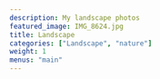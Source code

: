 ```yaml
---
description: My landscape photos
featured_image: IMG_8624.jpg
title: Landscape
categories: ["Landscape", "nature"]
weight: 1
menus: "main"
---
```

